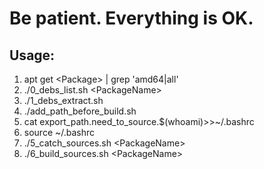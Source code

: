 # Be patient. Everything is OK.
## Usage:
1. apt get \<Package\> | grep 'amd64\|all'
2. ./0_debs_list.sh \<PackageName\>
3. ./1_debs_extract.sh
4. ./add_path_before_build.sh
5. cat export_path.need_to_source.$(whoami)>>~/.bashrc
6. source ~/.bashrc
7. ./5_catch_sources.sh \<PackageName\>
8. ./6_build_sources.sh \<PackageName\>

